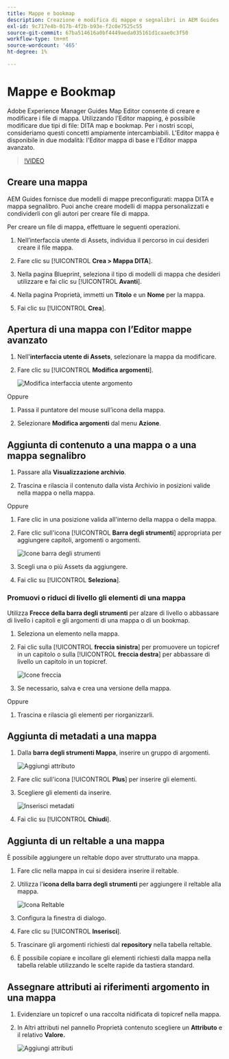 ```yaml
---
title: Mappe e bookmap
description: Creazione e modifica di mappe e segnalibri in AEM Guides
exl-id: 9c717e4b-017b-4f2b-b93e-f2c0e7525c55
source-git-commit: 67ba514616a0bf4449aeda035161d1caae0c3f50
workflow-type: tm+mt
source-wordcount: '465'
ht-degree: 1%

---
```


# Mappe e Bookmap

Adobe Experience Manager Guides Map Editor consente di creare e modificare i file di mappa. Utilizzando l&#39;Editor mapping, è possibile modificare due tipi di file: DITA map e bookmap. Per i nostri scopi, consideriamo questi concetti ampiamente intercambiabili.
L&#39;Editor mappa è disponibile in due modalità: l&#39;Editor mappa di base e l&#39;Editor mappa avanzato.

>[!VIDEO](https://video.tv.adobe.com/v/342766?quality=12&learn=on)

## Creare una mappa

AEM Guides fornisce due modelli di mappe preconfigurati: mappa DITA e mappa segnalibro. Puoi anche creare modelli di mappa personalizzati e condividerli con gli autori per creare file di mappa.

Per creare un file di mappa, effettuare le seguenti operazioni.

1. Nell’interfaccia utente di Assets, individua il percorso in cui desideri creare il file mappa.

1. Fare clic su [!UICONTROL **Crea > Mappa DITA**].

1. Nella pagina Blueprint, seleziona il tipo di modelli di mappa che desideri utilizzare e fai clic su [!UICONTROL **Avanti**].

1. Nella pagina Proprietà, immetti un **Titolo** e un **Nome** per la mappa.

1. Fai clic su [!UICONTROL **Crea**].

## Apertura di una mappa con l’Editor mappe avanzato

1. Nell&#39;**interfaccia utente di Assets**, selezionare la mappa da modificare.

1. Fare clic su [!UICONTROL **Modifica argomenti**].

   ![Modifica interfaccia utente argomento](images/lesson-14/edit-topics.png)

Oppure

1. Passa il puntatore del mouse sull’icona della mappa.

1. Selezionare **Modifica argomenti** dal menu **Azione**.


## Aggiunta di contenuto a una mappa o a una mappa segnalibro

1. Passare alla **Visualizzazione archivio**.

1. Trascina e rilascia il contenuto dalla vista Archivio in posizioni valide nella mappa o nella mappa.

Oppure

1. Fare clic in una posizione valida all&#39;interno della mappa o della mappa.

1. Fare clic sull&#39;icona [!UICONTROL **Barra degli strumenti**] appropriata per aggiungere capitoli, argomenti o argomenti.

   ![Icone barra degli strumenti](images/lesson-14/toolbar-icons.png)

1. Scegli una o più Assets da aggiungere.

1. Fai clic su [!UICONTROL **Seleziona**].

### Promuovi o riduci di livello gli elementi di una mappa

Utilizza **Frecce della barra degli strumenti** per alzare di livello o abbassare di livello i capitoli e gli argomenti di una mappa o di un bookmap.

1. Seleziona un elemento nella mappa.

1. Fai clic sulla [!UICONTROL **freccia sinistra**] per promuovere un topicref in un capitolo o sulla [!UICONTROL **freccia destra**] per abbassare di livello un capitolo in un topicref.

   ![Icone freccia](images/lesson-14/toolbar-arrows.png)

1. Se necessario, salva e crea una versione della mappa.

Oppure

1. Trascina e rilascia gli elementi per riorganizzarli.

## Aggiunta di metadati a una mappa

1. Dalla **barra degli strumenti Mappa**, inserire un gruppo di argomenti.

   ![Aggiungi attributo](images/lesson-14/add-topicgroup.png)

1. Fare clic sull&#39;icona [!UICONTROL **Plus**] per inserire gli elementi.

1. Scegliere gli elementi da inserire.

   ![Inserisci metadati](images/lesson-14/insert-metadata.png)

1. Fai clic su [!UICONTROL **Chiudi**].

## Aggiunta di un reltable a una mappa

È possibile aggiungere un reltable dopo aver strutturato una mappa.

1. Fare clic nella mappa in cui si desidera inserire il reltable.

1. Utilizza l&#39;**icona della barra degli strumenti** per aggiungere il reltable alla mappa.

   ![Icona Reltable](images/lesson-14/reltable-icon.png)

1. Configura la finestra di dialogo.

1. Fare clic su [!UICONTROL **Inserisci**].

1. Trascinare gli argomenti richiesti dal **repository** nella tabella reltable.

1. È possibile copiare e incollare gli elementi richiesti dalla mappa nella tabella relable utilizzando le scelte rapide da tastiera standard.

## Assegnare attributi ai riferimenti argomento in una mappa

1. Evidenziare un topicref o una raccolta nidificata di topicref nella mappa.

1. In Altri attributi nel pannello Proprietà contenuto scegliere un **Attributo** e il relativo **Valore.**

   ![Aggiungi attributi](images/lesson-14/add-attribute.png)

